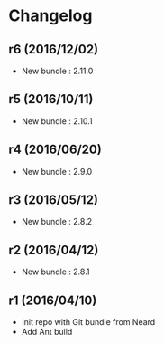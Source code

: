 # Changelog

## r6 (2016/12/02)

* New bundle : 2.11.0

## r5 (2016/10/11)

* New bundle : 2.10.1

## r4 (2016/06/20)

* New bundle : 2.9.0

## r3 (2016/05/12)

* New bundle : 2.8.2

## r2 (2016/04/12)

* New bundle : 2.8.1

## r1 (2016/04/10)

* Init repo with Git bundle from Neard
* Add Ant build
